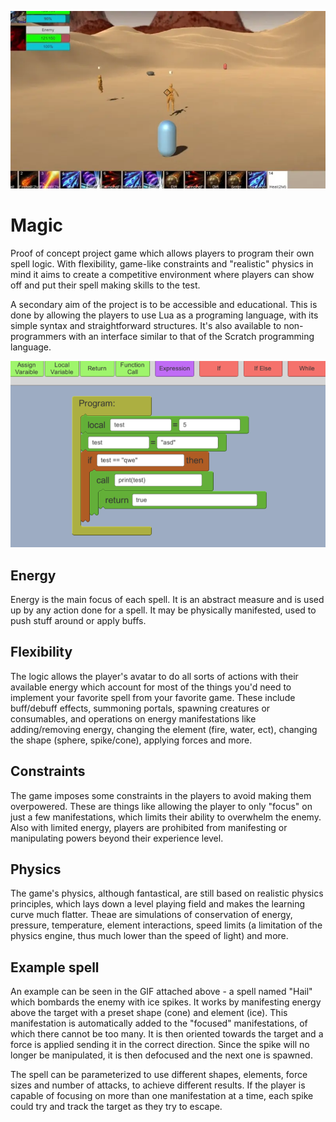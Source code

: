![Hail spell](hail.webp)

# Magic

Proof of concept project game which allows players to program their own spell logic. With flexibility, game-like constraints and "realistic" physics in mind it aims to create a competitive environment where players can show off and put their spell making skills to the test.

A secondary aim of the project is to be accessible and educational. This is done by allowing the players to use Lua as a programing language, with its simple syntax and straightforward structures. It's also available to non-programmers with an interface similar to that of the Scratch programming language. 

![Code pieces](codepieces.png)

## Energy

Energy is the main focus of each spell. It is an abstract measure and is used up by any action done for a spell. It may be physically manifested, used to push stuff around or apply buffs. 

## Flexibility

The logic allows the player's avatar to do all sorts of actions with their available energy which account for most of the things you'd need to implement your favorite spell from your favorite game. These include buff/debuff effects, summoning portals, spawning creatures or consumables, and operations on energy manifestations like adding/removing energy, changing the element (fire, water, ect), changing the shape (sphere, spike/cone), applying forces and more. 

## Constraints

The game imposes some constraints in the players to avoid making them overpowered. These are things like allowing the player to only "focus" on just a few manifestations, which limits their ability to overwhelm the enemy. Also with limited energy, players are prohibited from manifesting or manipulating powers beyond their experience level. 

## Physics

The game's physics, although fantastical, are still based on realistic physics principles, which lays down a level playing field and makes the learning curve much flatter. Theae are simulations of conservation of energy, pressure, temperature, element interactions, speed limits (a limitation of the physics engine, thus much lower than the speed of light) and more. 

## Example spell

An example can be seen in the GIF attached above - a spell named "Hail" which bombards the enemy with ice spikes.
It works by manifesting energy above the target with a preset shape (cone) and element (ice).
This manifestation is automatically added to the "focused" manifestations, of which there cannot be too many.
It is then oriented towards the target and a force is applied sending it in the correct direction.
Since the spike will no longer be manipulated, it is then defocused and the next one is spawned.

The spell can be parameterized to use different shapes, elements, force sizes and number of attacks, to achieve different results.
If the player is capable of focusing on more than one manifestation at a time, each spike could try and track the target as they try to escape.
